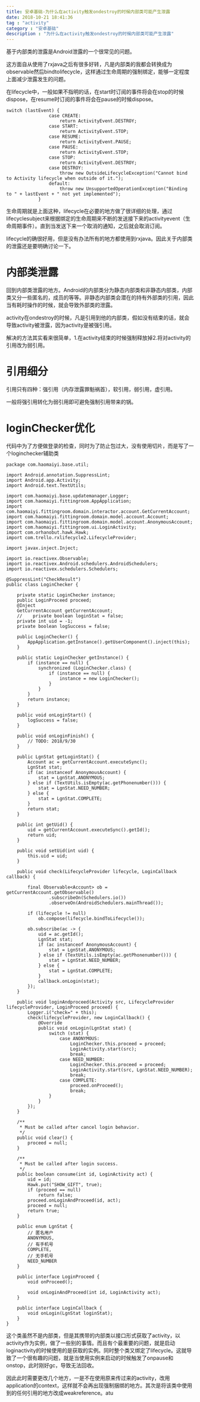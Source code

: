 ```yaml
---
title: 安卓基础-为什么在activity触发ondestroy的时候内部类可能产生泄露
date: 2018-10-21 18:41:36
tag : "activity"
category : "安卓基础"
description : "为什么在activity触发ondestroy的时候内部类可能产生泄露"
---
```

基于内部类的泄露是Android泄露的一个很常见的问题。

这方面自从使用了rxjava之后有很多好转，凡是内部类的我都会转换成为observable然后bindtolifecycle，这样通过生命周期的强制绑定，能够一定程度上面减少泄露发生的问题。

在lifecycle中，一般如果不指明的话，在start时订阅的事件将会在stop的时候dispose，在resume时订阅的事件将会在pause的时候dispose。

```
switch (lastEvent) {
                case CREATE:
                    return ActivityEvent.DESTROY;
                case START:
                    return ActivityEvent.STOP;
                case RESUME:
                    return ActivityEvent.PAUSE;
                case PAUSE:
                    return ActivityEvent.STOP;
                case STOP:
                    return ActivityEvent.DESTROY;
                case DESTROY:
                    throw new OutsideLifecycleException("Cannot bind to Activity lifecycle when outside of it.");
                default:
                    throw new UnsupportedOperationException("Binding to " + lastEvent + " not yet implemented");
            }
```

生命周期就是上面这种，lifecycle在必要的地方做了很详细的处理，通过lifecyclesubject来根据绑定的生命周期来不断的发送接下来的activityevent（生命周期事件）。直到当发送下来一个取消的通知，之后就会取消订阅。

lifecycle的确很好用，但是没有办法所有的地方都使用到rxjava。因此关于内部类的泄露还是要明确讨论一下。


# 内部类泄露


回到内部类泄露的地方。Android的内部类分为静态内部类和非静态内部类，内部类又分一些匿名的，成员的等等。非静态内部类会潜在的持有外部类的引用，因此当有耗时操作的时候，就会导致外部类的泄露。

activity在ondestroy的时候，凡是引用到他的内部类，假如没有结束的话，就会导致activity被泄露，因为activity是被强引用。

解决的方法其实看来很简单，1.在activity结束的时候强制释放掉2.将对activity的引用改为弱引用。

# 引用细分

引用只有四种：强引用（内存泄露罪魁祸首），软引用，弱引用，虚引用。

一般将强引用转化为弱引用即可避免强制引用带来的锅。


# loginChecker优化

代码中为了方便做登录的检查，同时为了防止包过大，没有使用切片，而是写了一个loginchecker辅助类

```
package com.haomaiyi.base.util;

import Android.annotation.SuppressLint;
import Android.app.Activity;
import Android.text.TextUtils;

import com.haomaiyi.base.updatemanager.Logger;
import com.haomaiyi.fittingroom.AppApplication;
import com.haomaiyi.fittingroom.domain.interactor.account.GetCurrentAccount;
import com.haomaiyi.fittingroom.domain.model.account.Account;
import com.haomaiyi.fittingroom.domain.model.account.AnonymousAccount;
import com.haomaiyi.fittingroom.ui.LoginActivity;
import com.orhanobut.hawk.Hawk;
import com.trello.rxlifecycle2.LifecycleProvider;

import javax.inject.Inject;

import io.reactivex.Observable;
import io.reactivex.Android.schedulers.AndroidSchedulers;
import io.reactivex.schedulers.Schedulers;

@SuppressLint("CheckResult")
public class LoginChecker {

    private static LoginChecker instance;
    public LoginProceed proceed;
    @Inject
    GetCurrentAccount getCurrentAccount;
    //    private boolean loginStat = false;
    private int uid = -1;
    private boolean logSuccess = false;

    public LoginChecker() {
        AppApplication.getInstance().getUserComponent().inject(this);
    }

    public static LoginChecker getInstance() {
        if (instance == null) {
            synchronized (LoginChecker.class) {
                if (instance == null) {
                    instance = new LoginChecker();
                }
            }
        }
        return instance;
    }

    public void onLoginStart() {
        logSuccess = false;
    }

    public void onLoginFinish() {
        // TODO: 2018/9/30
    }

    public LgnStat getLoginStat() {
        Account ac = getCurrentAccount.executeSync();
        LgnStat stat;
        if (ac instanceof AnonymousAccount) {
            stat = LgnStat.ANONYMOUS;
        } else if (TextUtils.isEmpty(ac.getPhonenumber())) {
            stat = LgnStat.NEED_NUMBER;
        } else {
            stat = LgnStat.COMPLETE;
        }
        return stat;
    }

    public int getUid() {
        uid = getCurrentAccount.executeSync().getId();
        return uid;
    }

    public void setUid(int uid) {
        this.uid = uid;
    }

    public void check(LifecycleProvider lifecycle, LoginCallback callback) {

        final Observable<Account> ob = getCurrentAccount.getObservable()
                .subscribeOn(Schedulers.io())
                .observeOn(AndroidSchedulers.mainThread());

        if (lifecycle != null)
            ob.compose(lifecycle.bindToLifecycle());

        ob.subscribe(ac -> {
            uid = ac.getId();
            LgnStat stat;
            if (ac instanceof AnonymousAccount) {
                stat = LgnStat.ANONYMOUS;
            } else if (TextUtils.isEmpty(ac.getPhonenumber())) {
                stat = LgnStat.NEED_NUMBER;
            } else {
                stat = LgnStat.COMPLETE;
            }
            callback.onLogin(stat);
        });
    }

    public void loginAndproceed(Activity src, LifecycleProvider lifecycleProvider, LoginProceed proceed) {
        Logger.i("check=" + this);
        check(lifecycleProvider, new LoginCallback() {
            @Override
            public void onLogin(LgnStat stat) {
                switch (stat) {
                    case ANONYMOUS:
                        LoginChecker.this.proceed = proceed;
                        LoginActivity.start(src);
                        break;
                    case NEED_NUMBER:
                        LoginChecker.this.proceed = proceed;
                        LoginActivity.start(src, LgnStat.NEED_NUMBER);
                        break;
                    case COMPLETE:
                        proceed.onProceed();
                        break;
                }
            }
        });
    }

    /**
     * Must be called after cancel login behavior.
     */
    public void clear() {
        proceed = null;
    }

    /**
     * Must be called after login success.
     */
    public boolean consume(int id, LoginActivity act) {
        uid = id;
        Hawk.put("SHOW_GIFT", true);
        if (proceed == null)
            return false;
        proceed.onLoginAndProceed(id, act);
        proceed = null;
        return true;
    }

    public enum LgnStat {
        // 匿名用户
        ANONYMOUS,
        // 有手机号
        COMPLETE,
        // 无手机号
        NEED_NUMBER
    }

    public interface LoginProceed {
        void onProceed();

        void onLoginAndProceed(int id, LoginActivity act);
    }

    public interface LoginCallback {
        void onLogin(LgnStat loginStat);
    }
}
```

这个类虽然不是内部类，但是其携带的内部类以接口形式获取了activity，以activity作为实例，做了一些别的事情。而且有个最重要的问题，就是启动loginactivity的时候使用的是获取的实例。同时整个类又绑定了lifecycle。这就导致了一个很有趣的问题，就是当使用实例来启动的时候触发了onpause和onstop，此时刚好gc，导致无法回收。

因此此时需要更改几个地方，一是不在使用原来传过来的activity，改用application的context，这样就不会再出现强制捆绑的地方。其次是将该类中使用到的任何引用的地方改成weakreference。atu
